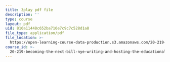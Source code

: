 ```yaml
---
title: 3play pdf file
description: ''
type: course
layout: pdf
uid: 810a11448c652ba710e7c9c7c528d1a8
file_type: application/pdf
file_location: >-
  https://open-learning-course-data-production.s3.amazonaws.com/20-219-becoming-the-next-bill-nye-writing-and-hosting-the-educational-show-january-iap-2015/810a11448c652ba710e7c9c7c528d1a8_VQi6t2NfWig.pdf
course_id: >-
  20-219-becoming-the-next-bill-nye-writing-and-hosting-the-educational-show-january-iap-2015
---
```

